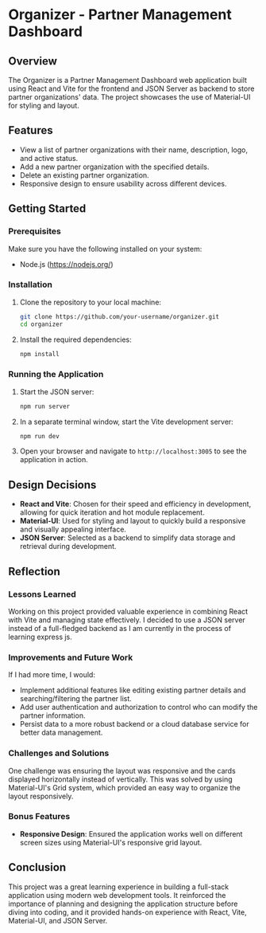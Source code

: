 # Organizer - Partner Management Dashboard

## Overview

The Organizer is a Partner Management Dashboard web application built using React and Vite for the frontend and JSON Server as backend to store partner organizations' data. The project showcases the use of Material-UI for styling and layout.

## Features

- View a list of partner organizations with their name, description, logo, and active status.
- Add a new partner organization with the specified details.
- Delete an existing partner organization.
- Responsive design to ensure usability across different devices.

## Getting Started

### Prerequisites

Make sure you have the following installed on your system:

- Node.js (https://nodejs.org/)

### Installation

1. Clone the repository to your local machine:

    ```sh
    git clone https://github.com/your-username/organizer.git
    cd organizer
    ```

2. Install the required dependencies:

    ```sh
    npm install
    ```

### Running the Application

1. Start the JSON server:

    ```sh
    npm run server
    ```

2. In a separate terminal window, start the Vite development server:

    ```sh
    npm run dev
    ```

3. Open your browser and navigate to `http://localhost:3005` to see the application in action.

## Design Decisions

- **React and Vite**: Chosen for their speed and efficiency in development, allowing for quick iteration and hot module replacement.
- **Material-UI**: Used for styling and layout to quickly build a responsive and visually appealing interface.
- **JSON Server**: Selected as a backend to simplify data storage and retrieval during development.

## Reflection

### Lessons Learned

Working on this project provided valuable experience in combining React with Vite and managing state effectively. I decided to use a JSON server instead of a full-fledged backend as I am currently in the process of learning express js.

### Improvements and Future Work

If I had more time, I would:

- Implement additional features like editing existing partner details and searching/filtering the partner list.
- Add user authentication and authorization to control who can modify the partner information.
- Persist data to a more robust backend or a cloud database service for better data management.

### Challenges and Solutions

One challenge was ensuring the layout was responsive and the cards displayed horizontally instead of vertically. This was solved by using Material-UI's Grid system, which provided an easy way to organize the layout responsively.

### Bonus Features

- **Responsive Design**: Ensured the application works well on different screen sizes using Material-UI's responsive grid layout.

## Conclusion

This project was a great learning experience in building a full-stack application using modern web development tools. It reinforced the importance of planning and designing the application structure before diving into coding, and it provided hands-on experience with React, Vite, Material-UI, and JSON Server.
